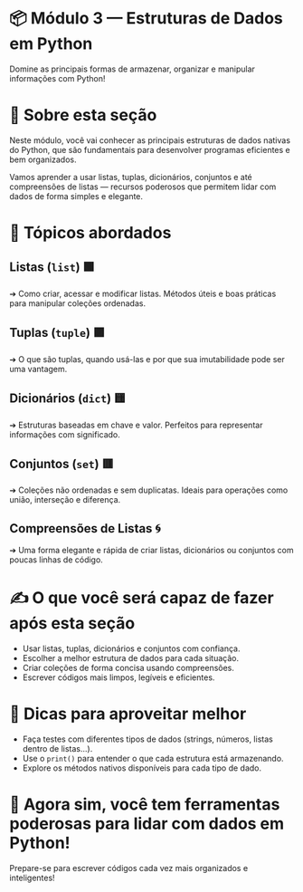 # 📦 Módulo 3 — Estruturas de Dados em Python  
Domine as principais formas de armazenar, organizar e manipular informações com Python!

# 🔹 Sobre esta seção  
Neste módulo, você vai conhecer as principais estruturas de dados nativas do Python, que são fundamentais para desenvolver programas eficientes e bem organizados.

Vamos aprender a usar listas, tuplas, dicionários, conjuntos e até compreensões de listas — recursos poderosos que permitem lidar com dados de forma simples e elegante.

# 📖 Tópicos abordados

## Listas (`list`) 🟩  
➔ Como criar, acessar e modificar listas. Métodos úteis e boas práticas para manipular coleções ordenadas.

## Tuplas (`tuple`) 🟪  
➔ O que são tuplas, quando usá-las e por que sua imutabilidade pode ser uma vantagem.

## Dicionários (`dict`) 🟨  
➔ Estruturas baseadas em chave e valor. Perfeitos para representar informações com significado.

## Conjuntos (`set`) 🟥  
➔ Coleções não ordenadas e sem duplicatas. Ideais para operações como união, interseção e diferença.

## Compreensões de Listas 🌀  
➔ Uma forma elegante e rápida de criar listas, dicionários ou conjuntos com poucas linhas de código.

# ✍️ O que você será capaz de fazer após esta seção

- Usar listas, tuplas, dicionários e conjuntos com confiança.
- Escolher a melhor estrutura de dados para cada situação.
- Criar coleções de forma concisa usando compreensões.
- Escrever códigos mais limpos, legíveis e eficientes.

# 🚀 Dicas para aproveitar melhor

- Faça testes com diferentes tipos de dados (strings, números, listas dentro de listas...).
- Use o `print()` para entender o que cada estrutura está armazenando.
- Explore os métodos nativos disponíveis para cada tipo de dado.

# 🎯 Agora sim, você tem ferramentas poderosas para lidar com dados em Python!
Prepare-se para escrever códigos cada vez mais organizados e inteligentes!
